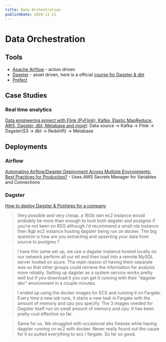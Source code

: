 ```yaml
---
title: Data Orchestration
publishDate: 2024-11-21
---
```


# Data Orchestration

## Tools

- [Apache Airflow](https://airflow.apache.org/) - action driven
- [Dagster](https://dagster.io/) - asset driven, here is a official [course for Dagster & dbt](https://courses.dagster.io/courses/dagster-dbt)
- [Prefect](https://www.prefect.io/)

## Case Studies

### Real time analytics

[Data engineering project with Flink (PyFlink), Kafka, Elastic MapReduce, AWS, Dagster, dbt, Metabase and more!](https://www.reddit.com/r/dataengineering/comments/1eyrzv1/data_engineering_project_with_flink_pyflink_kafka/): Data source -> Kafka -> Flink -> Dagster(S3 -> dbt -> Redshift) -> Metabase

## Deployments

### Airflow

[Automating Airflow/Dagster Deployment Across Multiple Environments: Best Practices for Production?](https://www.reddit.com/r/dataengineering/comments/1fv2y2p/automating_airflowdagster_deployment_across/) - Uses AWS Secrets Manager for Variables and Connections

### Dagster

[How to deploy Dagster & Postgres for a company](https://www.reddit.com/r/dataengineering/comments/1ff1yqe/how_to_deploy_dagster_postgres_for_a_company/)

> Very possible and very cheap. a 16Gb ram ec2 instance would probably be more than enough to host both dagster and postgres if you're not keen on RDS although i'd recommend a small rds instance then 8gb ec2 instance hosting dagster being run on docker. The big question is how are you extracting and upserting your data from source to postgres ?

> I have this same set up, we use a dagster instance hosted locally on our network perform all our etl and then load into a remote MySQL server hosted on azure. The main reason of having them separate was so that other groups could retrieve the information for analysis more reliably. Setting up dagster as a system service works pretty well but if you download it you can get it running with their "dagster dev" environment in a couple minutes.

> I ended up using the docker images for ECS and running it on Fargate. Every time a new job runs, it starts a new task in Fargate with the amount of memory and cpu you specify. The 3 images needed for Dagster itself run on small amount of memory and cpu. It has been pretty cost effective so far.

> Same for us. We struggled with occasional ebs freezes while having dagster running on ec2 with docker. Never really found out the cause for it so pulled everything to ecs / fargate. So far so good.
